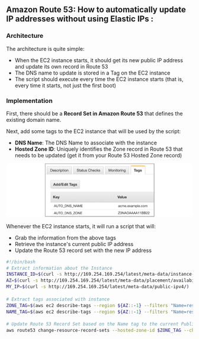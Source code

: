 ## Amazon Route 53: How to automatically update IP addresses without using Elastic IPs :

### Architecture

The architecture is quite simple:

* When the EC2 instance starts, it should get its new public IP address and update its own record in Route 53
* The DNS name to update is stored in a Tag on the EC2 instance
* The script should execute every time the EC2 instance starts (that is, every time it starts, not just the first boot)

### Implementation

First, there should be a **Record Set in Amazon Route 53** that defines the existing domain name.

Next, add some tags to the EC2 instance that will be used by the script:

* **DNS Name**: The DNS Name to associate with the instance
* **Hosted Zone ID**: Uniquely identifies the Zone record in Route 53 that needs to be updated (get it from your Route 53 Hosted Zone record)

![capture](/readme/ec2_tags.png)

Whenever the EC2 instance starts, it will run a script that will:

* Grab the information from the above tags
* Retrieve the instance's current public IP address
* Update the Route 53 record set with the new IP address

```bash
#!/bin/bash
# Extract information about the Instance
INSTANCE_ID=$(curl -s http://169.254.169.254/latest/meta-data/instance-id/)
AZ=$(curl -s http://169.254.169.254/latest/meta-data/placement/availability-zone/)
MY_IP=$(curl -s http://169.254.169.254/latest/meta-data/public-ipv4/)

# Extract tags associated with instance
ZONE_TAG=$(aws ec2 describe-tags --region ${AZ::-1} --filters "Name=resource-id,Values=${INSTANCE_ID}" --query 'Tags[?Key==`AUTO_DNS_ZONE`].Value' --output text)
NAME_TAG=$(aws ec2 describe-tags --region ${AZ::-1} --filters "Name=resource-id,Values=${INSTANCE_ID}" --query 'Tags[?Key==`AUTO_DNS_NAME`].Value' --output text)

# Update Route 53 Record Set based on the Name tag to the current Public IP address of the Instance
aws route53 change-resource-record-sets --hosted-zone-id $ZONE_TAG --change-batch '{"Changes":[{"Action":"UPSERT","ResourceRecordSet":{"Name":"'$NAME_TAG'","Type":"A","TTL":300,"ResourceRecords":[{"Value":"'$MY_IP'"}]}}]}'
```
